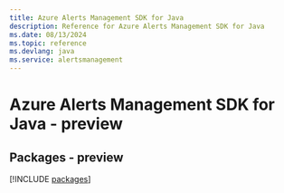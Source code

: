 ```yaml
---
title: Azure Alerts Management SDK for Java
description: Reference for Azure Alerts Management SDK for Java
ms.date: 08/13/2024
ms.topic: reference
ms.devlang: java
ms.service: alertsmanagement
---
```

# Azure Alerts Management SDK for Java - preview
## Packages - preview
[!INCLUDE [packages](alerts-management-index.md)]